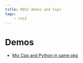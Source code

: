 ```yaml
---
title: ROS2 demos and tips
tags:
    - ros2
---
```



# Demos

- [Mix Cpp and Python in same pkg](mix_pkg_cpp_py.md)